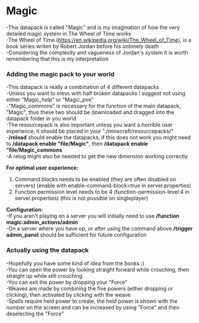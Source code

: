 # Magic
-This datapack is called "Magic" and is my imagination of how the very detailed magic system in The Wheel of Time works  
-The Wheel of Time (https://en.wikipedia.org/wiki/The_Wheel_of_Time), is a book series writen by Robert Jordan before his untimely death  
-Considering the complexity and vagueness of Jordan's system it is worth remembering that this is my interpretation


### Adding the magic pack to your world
-This datapack is really a combination of 4 different datapacks  
-Unless you want to mess with half broken datapacks I suggest not using either "Magic_help" or "Magic_pve"  
-"Magic_commons" is necessary for the function of the main datapack, "Magic", thus these two should be downloaded and dragged into the datapack folder in you world  
-The resourcepack is also important unless you want a horrible user experience, it should be placed in your "./minecraft/resourcepacks/"  
-**/reload** should enable the datapacks, if this does not work you might need to **/datapack enable "file/Magic"**, then **/datapack enable "file/Magic_commons**  
-A relog might also be needed to get the new dimension working correctly  
  
**For optimal user experience:**
1. Command blocks needs to be enabled (they are often disabled on servers) (enable with enable-command-block=true in server.properties)
2. Function permission level needs to be 4 (function-permission-level:4 in server.properties) (this is not possible on singleplayer)
  
**Configuration:**  
-If you aren't playing on a server you will initially need to use **/function magic:admin_actions/admin**  
-On a server where you have op, or after using the command above **/trigger admin_panel** should be sufficient for future configuration  

### Actually using the datapack
-Hopefully you have some kind of idea from the books :)  
-You can open the power by looking straight forward while crouching, then straight up while still crouching  
-You can exit the power by dropping your "Force"  
-Weaves are made by combining the five powers (either dropping or clicking), then activated by clicking with the weave  
-Spells require held power to create, the held power is shown with the number on the screen and can be increased by using "Force" and then deselecting the "Force"
